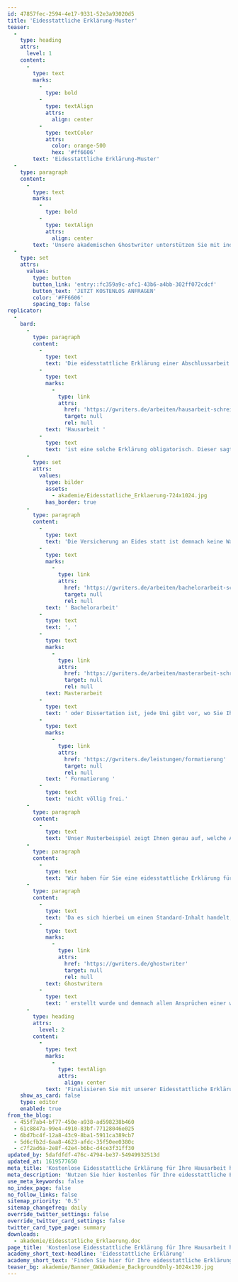 ```yaml
---
id: 47857fec-2594-4e17-9331-52e3a93020d5
title: 'Eidesstattliche Erklärung-Muster'
teaser:
  -
    type: heading
    attrs:
      level: 1
    content:
      -
        type: text
        marks:
          -
            type: bold
          -
            type: textAlign
            attrs:
              align: center
          -
            type: textColor
            attrs:
              color: orange-500
              hex: '#ff6606'
        text: 'Eidesstattliche Erklärung-Muster'
  -
    type: paragraph
    content:
      -
        type: text
        marks:
          -
            type: bold
          -
            type: textAlign
            attrs:
              align: center
        text: 'Unsere akademischen Ghostwriter unterstützen Sie mit individuellen Vorlagen, persönlichen Coachings oder unserem professionellen Ghostwriting-Service bei Ihrer Abschlussarbeit!'
  -
    type: set
    attrs:
      values:
        type: button
        button_link: 'entry::fc359a9c-afc1-43b6-a4bb-302ff072cdcf'
        button_text: 'JETZT KOSTENLOS ANFRAGEN'
        color: '#FF6606'
        spacing_top: false
replicator:
  -
    bard:
      -
        type: paragraph
        content:
          -
            type: text
            text: 'Die eidesstattliche Erklärung einer Abschlussarbeit zeichnet jedes Werk als einzigartig aus und gibt Auskunft über den Autor. Spätestens bei der Abgabe der ersten '
          -
            type: text
            marks:
              -
                type: link
                attrs:
                  href: 'https://gwriters.de/arbeiten/hausarbeit-schreiben-lassen'
                  target: null
                  rel: null
            text: 'Hausarbeit '
          -
            type: text
            text: 'ist eine solche Erklärung obligatorisch. Dieser sagt aus, dass die akademische Arbeit ohne fremde Hilfe erstellt wurde.'
      -
        type: set
        attrs:
          values:
            type: bilder
            assets:
              - akademie/Eidesstatliche_Erklaerung-724x1024.jpg
            has_border: true
      -
        type: paragraph
        content:
          -
            type: text
            text: 'Die Versicherung an Eides statt ist demnach keine Wahloption, sondern gilt als Nachweis, dass Sie entsprechend der Prüfungsordnung Ihre Arbeit ohne fremde Hilfe angefertigt haben. Ob es eine eidesstattliche Erklärung in einer'
          -
            type: text
            marks:
              -
                type: link
                attrs:
                  href: 'https://gwriters.de/arbeiten/bachelorarbeit-schreiben-lassen'
                  target: null
                  rel: null
            text: ' Bachelorarbeit'
          -
            type: text
            text: ', '
          -
            type: text
            marks:
              -
                type: link
                attrs:
                  href: 'https://gwriters.de/arbeiten/masterarbeit-schreiben-lassen'
                  target: null
                  rel: null
            text: Masterarbeit
          -
            type: text
            text: ' oder Dissertation ist, jede Uni gibt vor, wo Sie Ihre Unterschrift zu leisten haben. Häufig wird die Versicherung an Eides statt direkt nach dem Deckblatt oder auch erst am Ende der Arbeit eingepflegt. Daher steht Ihnen die'
          -
            type: text
            marks:
              -
                type: link
                attrs:
                  href: 'https://gwriters.de/leistungen/formatierung'
                  target: null
                  rel: null
            text: ' Formatierung '
          -
            type: text
            text: 'nicht völlig frei.'
      -
        type: paragraph
        content:
          -
            type: text
            text: 'Unser Musterbeispiel zeigt Ihnen genau auf, welche Angaben keinesfalls fehlen dürfen und wie Sie Ihre persönliche Erklärung formatieren sollten. Schließlich ist die gesamte akademische Arbeit ohne eigenständiges Arbeiten und deren Bestätigung nicht gültig. Diese Versicherung ist für den Prüfer sowie für die Universität bestimmt und dokumentiert die Eigenleistung des Autors.'
      -
        type: paragraph
        content:
          -
            type: text
            text: 'Wir haben für Sie eine eidesstattliche Erklärung für Ihre wissenschaftliche Arbeit vorbereitet, die Sie mühelos in Ihre eigene Arbeit einfügen können. Oft stellt ein Praxisbeispiel erst die genauen Details dar und macht die Pflichtinhalte eindeutig klar. Zudem können Sie somit Punkt für Punkt prüfen, ob Ihre eigene Versicherung an Eides statt alle Fakten beinhaltet und ordnungsgemäß in Ihre Arbeit eingefügt ist.'
      -
        type: paragraph
        content:
          -
            type: text
            text: 'Da es sich hierbei um einen Standard-Inhalt handelt, empfiehlt es sich, spätestens bei der ersten Hausarbeit eine Mustervorlage zu verwenden. Unsere Vorlage hat den Vorteil, dass diese professionell von akademischen '
          -
            type: text
            marks:
              -
                type: link
                attrs:
                  href: 'https://gwriters.de/ghostwriter'
                  target: null
                  rel: null
            text: Ghostwritern
          -
            type: text
            text: ' erstellt wurde und demnach allen Ansprüchen einer wissenschaftlichen Arbeit entspricht.'
      -
        type: heading
        attrs:
          level: 2
        content:
          -
            type: text
            marks:
              -
                type: textAlign
                attrs:
                  align: center
            text: 'Finalisieren Sie mit unserer Eidesstattliche Erklärung-Muster Ihre Abschlussarbeit!'
    show_as_card: false
    type: editor
    enabled: true
from_the_blog:
  - 455f7ab4-bf77-450e-a938-ad598238b460
  - 61c8847a-99e4-4910-83bf-77128046e025
  - 6bd7bc4f-12a8-43c9-8ba1-5911ca389cb7
  - 5d6cfb2d-6aa8-4623-afdc-35f50ee0380c
  - c7f2ad6a-2e8f-42e4-b6bc-d4ce3f31ff30
updated_by: 5dafdfdf-476c-4794-be37-54949932513d
updated_at: 1619577650
meta_title: 'Kostenlose Eidesstattliche Erklärung für Ihre Hausarbeit herunterladen'
meta_description: 'Nutzen Sie hier kostenlos für Ihre eidesstattliche Erklärung Muster und Vorlagen, die in keiner Abschlussarbeit fehlen dürfen.'
use_meta_keywords: false
no_index_page: false
no_follow_links: false
sitemap_priority: '0.5'
sitemap_changefreq: daily
override_twitter_settings: false
override_twitter_card_settings: false
twitter_card_type_page: summary
downloads:
  - akademie/Eidesstatliche_Erklaerung.doc
page_title: 'Kostenlose Eidesstattliche Erklärung für Ihre Hausarbeit herunterladen'
academy_short_text-headline: 'Eidesstattliche Erklärung'
academy_short_text: 'Finden Sie hier für Ihre eidesstattliche Erklärung Muster und Vorlagen, die in keiner Abschlussarbeit fehlen dürfen.'
teaser_bg: akademie/Banner_GWAkademie_BackgroundOnly-1024x139.jpg
---
```


